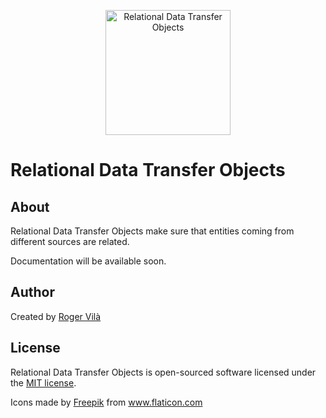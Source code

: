 <p align="center"><img width="200" src="https://image.flaticon.com/icons/svg/2755/2755337.svg" alt="Relational Data Transfer Objects" /></p>



# Relational Data Transfer Objects

## About

Relational Data Transfer Objects make sure that entities coming from different sources are related.

Documentation will be available soon.

## Author

Created by [Roger Vilà](https://rogervila.es)

## License

Relational Data Transfer Objects is open-sourced software licensed under the [MIT license](https://opensource.org/licenses/MIT).

Icons made by <a href="https://www.flaticon.com/authors/freepik" title="Freepik">Freepik</a> from <a href="https://www.flaticon.com/" title="Flaticon">www.flaticon.com</a>
